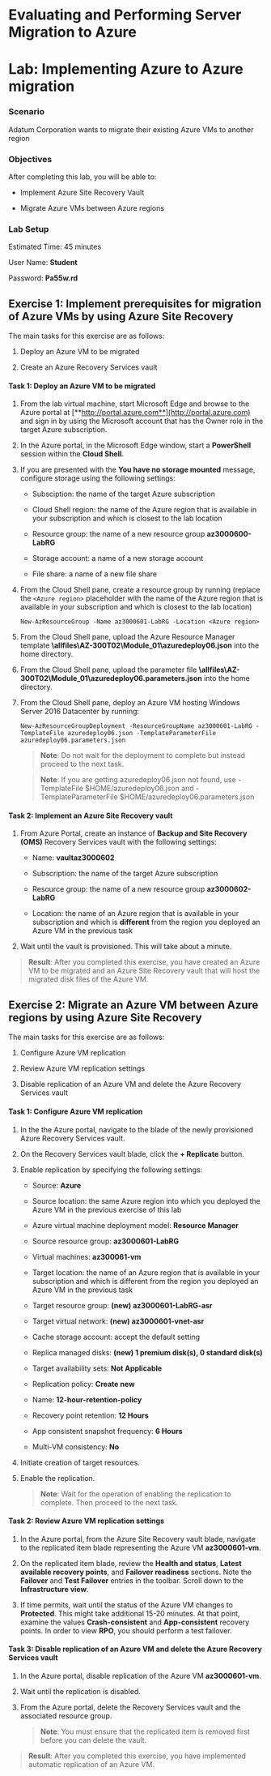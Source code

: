 ﻿# Evaluating and Performing Server Migration to Azure

# Lab: Implementing Azure to Azure migration

### Scenario

Adatum Corporation wants to migrate their existing Azure VMs to another region

### Objectives

After completing this lab, you will be able to:

- Implement Azure Site Recovery Vault

- Migrate Azure VMs between Azure regions

### Lab Setup

Estimated Time: 45 minutes

User Name: **Student**

Password: **Pa55w.rd**

## Exercise 1: Implement prerequisites for migration of Azure VMs by using Azure Site Recovery

The main tasks for this exercise are as follows:

1. Deploy an Azure VM to be migrated

1. Create an Azure Recovery Services vault

#### Task 1: Deploy an Azure VM to be migrated

1. From the lab virtual machine, start Microsoft Edge and browse to the Azure portal at [**http://portal.azure.com**](http://portal.azure.com) and sign in by using the Microsoft account that has the Owner role in the target Azure subscription.

1. In the Azure portal, in the Microsoft Edge window, start a **PowerShell** session within the **Cloud Shell**.

1. If you are presented with the **You have no storage mounted** message, configure storage using the following settings:

   - Subsciption: the name of the target Azure subscription

   - Cloud Shell region: the name of the Azure region that is available in your subscription and which is closest to the lab location

   - Resource group: the name of a new resource group **az3000600-LabRG**

   - Storage account: a name of a new storage account

   - File share: a name of a new file share

1. From the Cloud Shell pane, create a resource group by running (replace the `<Azure region>` placeholder with the name of the Azure region that is available in your subscription and which is closest to the lab location)

   ```pwsh
   New-AzResourceGroup -Name az3000601-LabRG -Location <Azure region>
   ```

1. From the Cloud Shell pane, upload the Azure Resource Manager template **\\allfiles\\AZ-300T02\\Module_01\\azuredeploy06.json** into the home directory.

1. From the Cloud Shell pane, upload the parameter file **\\allfiles\\AZ-300T02\\Module_01\\azuredeploy06.parameters.json** into the home directory.

1. From the Cloud Shell pane, deploy an Azure VM hosting Windows Server 2016 Datacenter by running:

   ```pwsh
   New-AzResourceGroupDeployment -ResourceGroupName az3000601-LabRG -TemplateFile azuredeploy06.json -TemplateParameterFile azuredeploy06.parameters.json
   ```

   > **Note**: Do not wait for the deployment to complete but instead proceed to the next task.

   > **Note**: If you are getting azuredeploy06.json not found, use -TemplateFile $HOME/azuredeploy06.json and -TemplateParameterFile $HOME/azuredeploy06.parameters.json

#### Task 2: Implement an Azure Site Recovery vault

1. From Azure Portal, create an instance of **Backup and Site Recovery (OMS)** Recovery Services vault with the following settings:

   - Name: **vaultaz3000602**

   - Subscription: the name of the target Azure subscription

   - Resource group: the name of a new resource group **az3000602-LabRG**

   - Location: the name of an Azure region that is available in your subscription and which is **different** from the region you deployed an Azure VM in the previous task

1. Wait until the vault is provisioned. This will take about a minute.

> **Result**: After you completed this exercise, you have created an Azure VM to be migrated and an Azure Site Recovery vault that will host the migrated disk files of the Azure VM.

## Exercise 2: Migrate an Azure VM between Azure regions by using Azure Site Recovery

The main tasks for this exercise are as follows:

1. Configure Azure VM replication

1. Review Azure VM replication settings

1. Disable replication of an Azure VM and delete the Azure Recovery Services vault

#### Task 1: Configure Azure VM replication

1. In the the Azure portal, navigate to the blade of the newly provisioned Azure Recovery Services vault.

1. On the Recovery Services vault blade, click the **+ Replicate** button.

1. Enable replication by specifying the following settings:

   - Source: **Azure**

   - Source location: the same Azure region into which you deployed the Azure VM in the previous exercise of this lab

   - Azure virtual machine deployment model: **Resource Manager**

   - Source resource group: **az3000601-LabRG**

   - Virtual machines: **az300061-vm**

   - Target location: the name of an Azure region that is available in your subscription and which is different from the region you deployed an Azure VM in the previous task

   - Target resource group: **(new) az3000601-LabRG-asr**

   - Target virtual network: **(new) az3000601-vnet-asr**

   - Cache storage account: accept the default setting

   - Replica managed disks: **(new) 1 premium disk(s), 0 standard disk(s)**

   - Target availability sets: **Not Applicable**

   - Replication policy: **Create new**

   - Name: **12-hour-retention-policy**

   - Recovery point retention: **12 Hours**

   - App consistent snapshot frequency: **6 Hours**

   - Multi-VM consistency: **No**

1. Initiate creation of target resources.

1. Enable the replication.

   > **Note**: Wait for the operation of enabling the replication to complete. Then proceed to the next task.

#### Task 2: Review Azure VM replication settings

1. In the Azure portal, from the Azure Site Recovery vault blade, navigate to the replicated item blade representing the Azure VM **az3000601-vm**.

2. On the replicated item blade, review the **Health and status**, **Latest available recovery points**, and **Failover readiness** sections. Note the **Failover** and **Test Failover** entries in the toolbar. Scroll down to the **Infrastructure view**.

3. If time permits, wait until the status of the Azure VM changes to **Protected**. This might take additional 15-20 minutes. At that point, examine the values **Crash-consistent** and **App-consistent** recovery points. In order to view **RPO**, you should perform a test failover.

#### Task 3: Disable replication of an Azure VM and delete the Azure Recovery Services vault

1. In the Azure portal, disable replication of the Azure VM **az3000601-vm**.

2. Wait until the replication is disabled.

3. From the Azure portal, delete the Recovery Services vault and the associated resource group.

   > **Note**: You must ensure that the replicated item is removed first before you can delete the vault.

> **Result**: After you completed this exercise, you have implemented automatic replication of an Azure VM.
